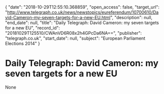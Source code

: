 {
  "date": "2018-10-29T12:55:10.368859", 
  "open_access": false, 
  "target_url": "http://www.telegraph.co.uk/news/newstopics/eureferendum/10700610/David-Cameron-my-seven-targets-for-a-new-EU.html", 
  "description": null, 
  "end_date": null, 
  "title": "Daily Telegraph: David Cameron: my seven targets for a new EU", 
  "record_id": "20181029T125510/CWAnVD6R08x2h4GPcDa6NA==", 
  "publisher": "telegraph.co.uk", 
  "start_date": null, 
  "subject": "European Parliament Elections 2014"
}

# Daily Telegraph: David Cameron: my seven targets for a new EU

None